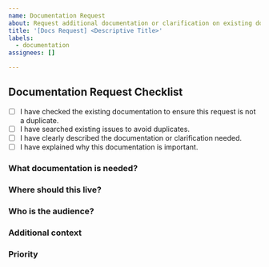 ```yaml
---
name: Documentation Request
about: Request additional documentation or clarification on existing documentation
title: '[Docs Request] <Descriptive Title>'
labels:
  - documentation
assignees: []

---
```


## Documentation Request Checklist
- [ ] I have checked the existing documentation to ensure this request is not a duplicate.
- [ ] I have searched existing issues to avoid duplicates.
- [ ] I have clearly described the documentation or clarification needed.
- [ ] I have explained why this documentation is important.

### What documentation is needed?
<!-- Provide a clear and concise description of the specific documentation you are requesting or the area that needs clarification. -->

### Where should this live?
<!-- Proposed location (e.g. README, /docs/guide.md, website page, code comments). -->

### Who is the audience?
<!-- New users, advanced users, operators/SRE, contributors, etc. -->
### Additional context
<!-- Add any other relevant information, examples, or screenshots to support your request. -->

### Priority
<!-- How important is this documentation request? Choose one: Low, Medium, High -->
